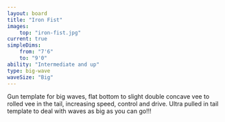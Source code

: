 ```yaml
---
layout: board
title: "Iron Fist"
images:
    top: "iron-fist.jpg"
current: true
simpleDims:
    from: "7'6"
    to: "9'0"
ability: "Intermediate and up"
type: big-wave
waveSize: "Big"
---
```

Gun template for big waves, flat bottom to slight double concave vee to rolled vee in the tail, increasing speed, control and drive. Ultra pulled in tail template to deal with waves as big as you can go!!!